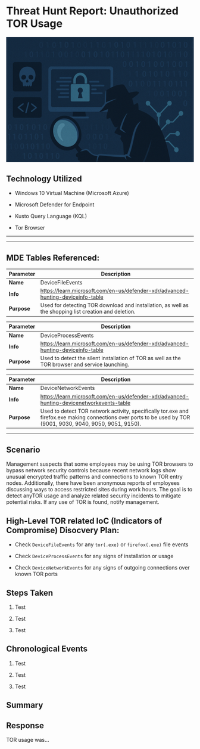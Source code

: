# Threat Hunt Report: Unauthorized TOR Usage
<div align=center>
<img src="images/hero.png" alt="hero image" width=1000/><br />
</div>

## Technology Utilized

* Windows 10 Virtual Machine (Microsoft Azure)

* Microsoft Defender for Endpoint

* Kusto Query Language (KQL)

* Tor Browser

<hr>


---

## MDE Tables Referenced:
| **Parameter**       | **Description**                                                              |
|---------------------|------------------------------------------------------------------------------|
| **Name**| DeviceFileEvents|
| **Info**|https://learn.microsoft.com/en-us/defender-xdr/advanced-hunting-deviceinfo-table|
| **Purpose**| Used for detecting TOR download and installation, as well as the shopping list creation and deletion. |

| **Parameter**       | **Description**                                                              |
|---------------------|------------------------------------------------------------------------------|
| **Name**| DeviceProcessEvents|
| **Info**|https://learn.microsoft.com/en-us/defender-xdr/advanced-hunting-deviceinfo-table|
| **Purpose**| Used to detect the silent installation of TOR as well as the TOR browser and service launching.|

| **Parameter**       | **Description**                                                              |
|---------------------|------------------------------------------------------------------------------|
| **Name**| DeviceNetworkEvents|
| **Info**|https://learn.microsoft.com/en-us/defender-xdr/advanced-hunting-devicenetworkevents-table|
| **Purpose**| Used to detect TOR network activity, specifically tor.exe and firefox.exe making connections over ports to be used by TOR (9001, 9030, 9040, 9050, 9051, 9150).|

---



## Scenario

Management suspects that some employees may be using TOR browsers to bypass network security controls because recent network logs show unusual encrypted traffic patterns and connections to known TOR entry nodes. Additionally, there have been anonymous reports of employees discussing ways to access restricted sites during work hours. The goal is to detect anyTOR usage and analyze related security incidents to mitigate potential risks. If any use of TOR is found, notify management.

## High-Level TOR related IoC (Indicators of Compromise) Disocvery Plan:

* Check `DeviceFileEvents` for any `tor(.exe)` or `firefox(.exe)` file events

* Check `DeviceProcessEvents` for any signs of installation or usage

* Check `DeviceNetworkEvents` for any signs of outgoing connections over known TOR ports 

## Steps Taken

1. Test

2. Test

3. Test


## Chronological Events

1. Test

2. Test

3. Test

## Summary



## Response

TOR usage was...

